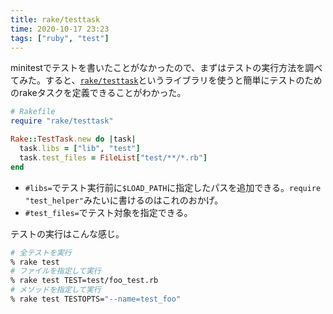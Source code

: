 ```yaml
---
title: rake/testtask
time: 2020-10-17 23:23
tags: ["ruby", "test"]
---
```


minitestでテストを書いたことがなかったので、まずはテストの実行方法を調べてみた。すると、[`rake/testtask`](https://docs.ruby-lang.org/ja/latest/class/Rake=3a=3aTestTask.html)というライブラリを使うと簡単にテストのためのrakeタスクを定義できることがわかった。

```ruby
# Rakefile
require "rake/testtask"

Rake::TestTask.new do |task|
  task.libs = ["lib", "test"]
  task.test_files = FileList["test/**/*.rb"]
end
```

* `#libs=`でテスト実行前に`$LOAD_PATH`に指定したパスを追加できる。`require "test_helper"`みたいに書けるのはこれのおかげ。
* `#test_files=`でテスト対象を指定できる。

テストの実行はこんな感じ。

```bash
# 全テストを実行
% rake test
# ファイルを指定して実行
% rake test TEST=test/foo_test.rb
# メソッドを指定して実行
% rake test TESTOPTS="--name=test_foo"
```
